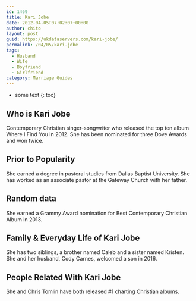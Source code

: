 ```yaml
---
id: 1469
title: Kari Jobe
date: 2012-04-05T07:02:07+00:00
author: chito
layout: post
guid: https://ukdataservers.com/kari-jobe/
permalink: /04/05/kari-jobe
tags:
  - Husband
  - Wife
  - Boyfriend
  - Girlfriend
category: Marriage Guides
---
```


* some text
{: toc}
          
          
## Who is  Kari Jobe
                  
                  
                  
Contemporary Christian singer-songwriter who released the top ten album Where I Find You in 2012. She has been nominated for three Dove Awards and won twice.
                  
                
                
                
## Prior to Popularity 
                  
                  
                  
She earned a degree in pastoral studies from Dallas Baptist University. She has worked as an associate pastor at the Gateway Church with her father.
                  
                
                
                
## Random data 
                  
                  
                  
She earned a Grammy Award nomination for Best Contemporary Christian Album in 2013.
                  
                
                
                
## Family & Everyday Life of Kari Jobe
                  
                  
                  
She has two siblings, a brother named Caleb and a sister named Kristen. She and her husband, Cody Carnes, welcomed a son in 2016.
                  
                
                
                
## People Related With  Kari Jobe
                  
                  
                  
She and Chris Tomlin have both released #1 charting Christian albums.
                  
                
              
            
          
          
          
    
    
  
